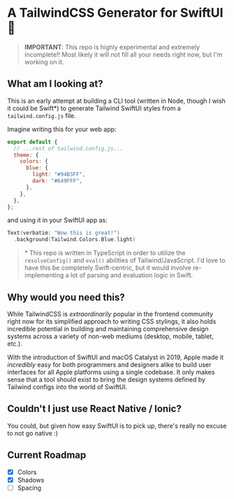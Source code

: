 # A TailwindCSS Generator for SwiftUI :art:

> **IMPORTANT**: This repo is highly experimental and extremely incomplete!! Most likely it will not fill all your needs right now, but I'm working on it.

## What am I looking at?

This is an early attempt at building a CLI tool (written in Node, though I wish it could be Swift\*) to generate Tailwind SwiftUI styles from a `tailwind.config.js` file.

Imagine writing this for your web app:

```js
export default {
  // ...rest of tailwind.config.js...
  theme: {
    colors: {
      blue: {
        light: "#94B3FF",
        dark: "#649FFF",
      },
    },
  },
};
```

and using it in your SwiftUI app as:

```swift
Text(verbatim: "Wow this is great!")
  .background(Tailwind.Colors.Blue.light)
```

> \* This repo is written in TypeScript in order to utilize the `resolveConfig()` and `eval()` abilities of Tailwind/JavaScript. I'd love to have this be completely Swift-centric, but it would involve re-implementing a lot of parsing and evaluation logic in Swift.

## Why would you need this?

While TailwindCSS is _extraordinarily_ popular in the frontend community right now for its simplified approach to writing CSS stylings, it also holds incredible potential in building and maintaining comprehensive design systems across a variety of non-web mediums (desktop, mobile, tablet, etc.).

With the introduction of SwiftUI and macOS Catalyst in 2019, Apple made it _incredibly_ easy for both programmers and designers alike to build user interfaces for all Apple platforms using a single codebase. It only makes sense that a tool should exist to bring the design systems defined by Tailwind configs into the world of SwiftUI.

## Couldn't I just use React Native / Ionic?

You could, but given how easy SwiftUI is to pick up, there's really no excuse to not go native :)

## Current Roadmap

- [x] Colors
- [x] Shadows
- [ ] Spacing
